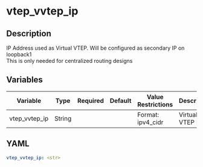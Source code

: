 # vtep_vvtep_ip

## Description

IP Address used as Virtual VTEP. Will be configured as secondary IP on loopback1<br>This is only needed for centralized routing designs<br>

## Variables

| Variable | Type | Required | Default | Value Restrictions | Description |
| -------- | ---- | -------- | ------- | ------------------ | ----------- |
| vtep_vvtep_ip | String |  |  | Format: ipv4_cidr | Virtual VTEP IP |

## YAML

```yaml
vtep_vvtep_ip: <str>
```
